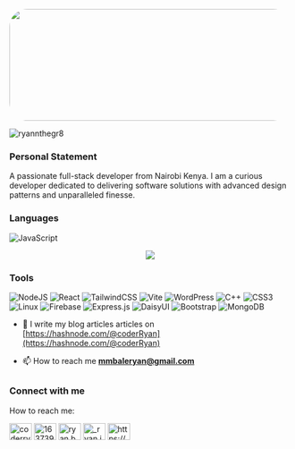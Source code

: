 <p align="center"> <img src="https://i.pinimg.com/originals/8c/62/13/8c6213450b6a96294a7d0d4448f9127b.gif" width="900" height="200" style="Border-radius: 2rem;"></p>
<p align="left"> <img src="https://komarev.com/ghpvc/?username=ryanmmbale&label=Profile%20views&color=0e75b6&style=flat" alt="ryannthegr8" /></p>

### Personal Statement

A passionate full-stack developer from Nairobi Kenya. I am a curious developer dedicated to delivering software solutions with advanced design patterns and unparalleled finesse.

### Languages

![JavaScript](https://img.shields.io/badge/javascript-%23323330.svg?style=for-the-badge&logo=javascript&logoColor=%23F7DF1E) 

<p align="center"> 
<img src="https://github-readme-stats.vercel.app/api/top-langs?username=ryanmmbale&show_icons=true&locale=en&layout=compact" />
</p>

### Tools

![NodeJS](https://img.shields.io/badge/node.js-6DA55F?style=for-the-badge&logo=node.js&logoColor=white)  ![React](https://img.shields.io/badge/react-%2320232a.svg?style=for-the-badge&logo=react&logoColor=%2361DAFB)  ![TailwindCSS](https://img.shields.io/badge/tailwindcss-%2338B2AC.svg?style=for-the-badge&logo=tailwind-css&logoColor=white) ![Vite](https://img.shields.io/badge/vite-%23646CFF.svg?style=for-the-badge&logo=vite&logoColor=white) ![WordPress](https://img.shields.io/badge/WordPress-%23117AC9.svg?style=for-the-badge&logo=WordPress&logoColor=white) ![C++](https://img.shields.io/badge/c++-%2300599C.svg?style=for-the-badge&logo=c%2B%2B&logoColor=white) ![CSS3](https://img.shields.io/badge/css3-%231572B6.svg?style=for-the-badge&logo=css3&logoColor=white) ![Linux](https://img.shields.io/badge/Linux-FCC624?style=for-the-badge&logo=linux&logoColor=black) ![Firebase](https://img.shields.io/badge/firebase-%23039BE5.svg?style=for-the-badge&logo=firebase)
![Express.js](https://img.shields.io/badge/express.js-%23404d59.svg?style=for-the-badge&logo=express&logoColor=%2361DAFB)
 ![DaisyUI](https://img.shields.io/badge/daisyui-5A0EF8?style=for-the-badge&logo=daisyui&logoColor=white)
 ![Bootstrap](https://img.shields.io/badge/bootstrap-%238511FA.svg?style=for-the-badge&logo=bootstrap&logoColor=white)
 ![MongoDB](https://img.shields.io/badge/MongoDB-%234ea94b.svg?style=for-the-badge&logo=mongodb&logoColor=white)

- 📝 I write my blog articles articles on [https://hashnode.com/@coderRyan](https://hashnode.com/@coderRyan)

- 📫 How to reach me **mmbaleryan@gmail.com**
<h2 ></h2>

### Connect with me
How to reach me:

<p align="left">
<a href="https://twitter.com/coderryan_m" target="_blank"><img align="center" src="https://raw.githubusercontent.com/rahuldkjain/github-profile-readme-generator/master/src/images/icons/Social/twitter.svg" alt="coderryan_m" height="30" width="40" /></a>
<a href="https://stackoverflow.com/users/16373997" target="blank"><img align="center" src="https://raw.githubusercontent.com/rahuldkjain/github-profile-readme-generator/master/src/images/icons/Social/stack-overflow.svg" alt="16373997" height="30" width="40" /></a>
<a href="https://fb.com/ryan.bale.94009" target="blank"><img align="center" src="https://raw.githubusercontent.com/rahuldkjain/github-profile-readme-generator/master/src/images/icons/Social/facebook.svg" alt="ryan.bale.94009" height="30" width="40" /></a>
<a href="https://instagram.com/_ryan.im" target="blank"><img align="center" src="https://raw.githubusercontent.com/rahuldkjain/github-profile-readme-generator/master/src/images/icons/Social/instagram.svg" alt="_ryan.im" height="30" width="40" /></a>
<a href="https://discord.gg/https://discord.gg/2f26ECXD" target="blank"><img align="center" src="https://raw.githubusercontent.com/rahuldkjain/github-profile-readme-generator/master/src/images/icons/Social/discord.svg" alt="https://discord.gg/2f26ECXD" height="30" width="40" /></a>
</p>

<!-- <img width="47%" align="left" src="https://github-readme-stats.vercel.app/api?username=ryannthegr8&show_icons=true&theme=radical" /> -->
